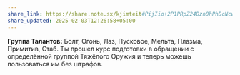 ```yaml
---
share_link: https://share.note.sx/kjimteit#PijIio+2P1PRpZ24Dzn0hPhDcNcwgcI9fg8ZPNU7V7U
share_updated: 2025-02-03T12:26:58+05:00
---
```

**Группа Талантов:** Болт, Огонь, Лаз, Пусковое, Мельта, Плазма, Примитив, Стаб.
Ты прошел курс подготовки в обращении с определённой группой Тяжёлого Оружия и теперь можешь пользоваться им без штрафов.